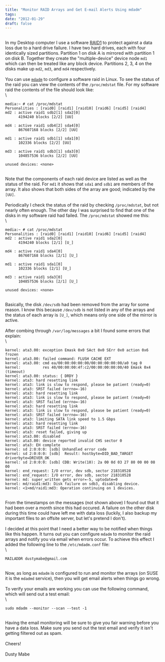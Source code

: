 ```yaml
---
title: "Monitor RAID Arrays and Get E-mail Alerts Using mdadm"
tags:
date: "2012-01-29"
draft: false
---
```

\
In my Desktop computer I use a software
[RAID1](http://en.wikipedia.org/wiki/RAID) to protect against a data
loss due to a hard drive failure. I have two hard drives, each with four
identically sized partitions. Partition 1 on disk A is mirrored with
partition 1 on disk B. Together they create the "multiple-device" device
node `md1` which can then be treated like any block device. Partitions
2, 3, 4 on the disks make up `md2`, `md3`, and `md4` respectively.\
\
You can use [`mdadm`](http://en.wikipedia.org/wiki/Mdadm) to configure a
software raid in Linux. To see the status of the raid you can view the
contents of the `/proc/mdstat` file. For my software raid the contents
of the file should look like:\
\

```nohighlight
media:~ # cat /proc/mdstat
Personalities : [raid0] [raid1] [raid10] [raid6] [raid5] [raid4]
md2 : active raid1 sdb2[1] sda2[0]
      4194240 blocks [2/2] [UU]

md4 : active raid1 sdb4[2] sda4[0]
      867607168 blocks [2/2] [UU]

md1 : active raid1 sdb1[1] sda1[0]
      102336 blocks [2/2] [UU]

md3 : active raid1 sdb3[1] sda3[0]
      104857536 blocks [2/2] [UU]

unused devices: <none>
```

\
Note that the components of each raid device are listed as well as the
status of the raid. For `md1` it shows that `sda1` and `sdb1` are
members of the array. It also shows that both sides of the array are
good; indicated by the `[UU]`.\
\
Periodically I check the status of the raid by checking `/proc/mdstat`,
but not nearly often enough. The other day I was surprised to find that
one of the disks in my software raid had failed. The `/proc/mdstat`
showed me this:\
\

```nohighlight
media:~ # cat /proc/mdstat
Personalities : [raid0] [raid1] [raid10] [raid6] [raid5] [raid4]
md2 : active raid1 sda2[0]
      4194240 blocks [2/1] [U_]

md4 : active raid1 sda4[0]
      867607168 blocks [2/1] [U_]

md1 : active raid1 sda1[0]
      102336 blocks [2/1] [U_]

md3 : active raid1 sda3[0]
      104857536 blocks [2/1] [U_]

unused devices: <none>
```

\
Basically, the disk `/dev/sdb` had been removed from the array for some
reason. I know this because `/dev/sdb` is not listed in any of the
arrays and the status of each array is `[U_]`, which means only one side
of the mirror is active.\
\
After combing through `/var/log/messages` a bit I found some errors that
explain:\
\

```nohighlight
kernel: ata3.00: exception Emask 0x0 SAct 0x0 SErr 0x0 action 0x6 frozen
kernel: ata3.00: failed command: FLUSH CACHE EXT
kernel: ata3.00: cmd ea/00:00:00:00:00/00:00:00:00:00/a0 tag 0
kernel:          res 40/00:00:00:4f:c2/00:00:00:00:00/40 Emask 0x4 (timeout)
kernel: ata3.00: status: { DRDY }
kernel: ata3: hard resetting link
kernel: ata3: link is slow to respond, please be patient (ready=0)
kernel: ata3: SRST failed (errno=-16)
kernel: ata3: hard resetting link
kernel: ata3: link is slow to respond, please be patient (ready=0)
kernel: ata3: SRST failed (errno=-16)
kernel: ata3: hard resetting link
kernel: ata3: link is slow to respond, please be patient (ready=0)
kernel: ata3: SRST failed (errno=-16)
kernel: ata3: limiting SATA link speed to 1.5 Gbps
kernel: ata3: hard resetting link
kernel: ata3: SRST failed (errno=-16)
kernel: ata3: reset failed, giving up
kernel: ata3.00: disabled
kernel: ata3.00: device reported invalid CHS sector 0
kernel: ata3: EH complete
kernel: sd 2:0:0:0: [sdb] Unhandled error code
kernel: sd 2:0:0:0: [sdb]  Result: hostbyte=DID_BAD_TARGET driverbyte=DRIVER_OK
kernel: sd 2:0:0:0: [sdb] CDB: Write(10): 2a 00 0d 03 27 80 00 00 08 00
kernel: end_request: I/O error, dev sdb, sector 218310528
kernel: end_request: I/O error, dev sdb, sector 218310528
kernel: md: super_written gets error=-5, uptodate=0
kernel: md/raid1:md3: Disk failure on sdb3, disabling device.
kernel: <1>md/raid1:md3: Operation continuing on 1 devices.
```

\
From the timestamps on the messages (not shown above) I found out that
it had been over a month since this had occured. A failure on the other
disk during this time could have left me with data loss (luckily, I also
backup my important files to an offsite server, but let's pretend I
don't).\
\
I decided at this point that I need a better way to be notified when
things like this happen. It turns out you can configure `mdadm` to
monitor the raid arrays and notify you via email when errors occur. To
achieve this effect I added the following line to the `/etc/mdadm.conf`
file:\
\

```nohighlight
MAILADDR dustymabe@gmail.com
```

\
Now, as long as `mdadm` is configured to run and monitor the arrays (on
SUSE it is the `mdadmd` service), then you will get email alerts when
things go wrong.\
\
To verify your emails are working you can use the following command,
which will send out a test email:\
\

```nohighlight
sudo mdadm --monitor --scan --test -1
```

\
Having the email monitoring will be sure to give you fair warning before
you have a data loss. Make sure you send out the test email and verify
it isn't getting filtered out as spam.\
\
Cheers!\
\
Dusty Mabe
